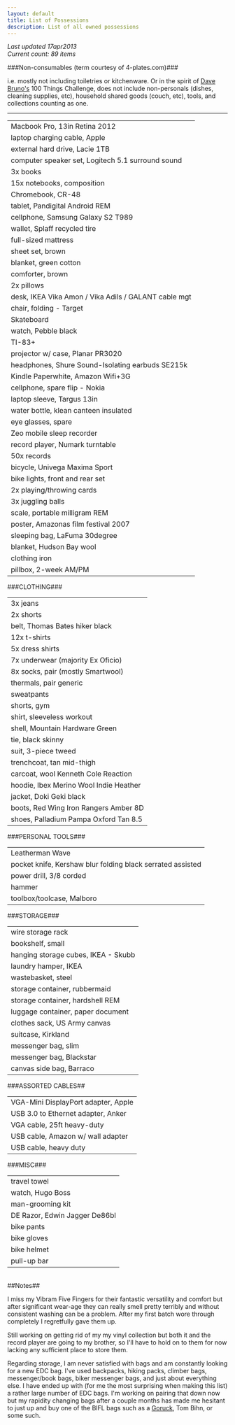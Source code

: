 ```yaml
---
layout: default
title: List of Possessions
description: List of all owned possessions
---
```


<p><em>Last updated 17apr2013<br />
Current count: 89 items</em></p>

###Non-consumables (term courtesy of 4-plates.com)###

<p class="blockquote">i.e. mostly not including toiletries or kitchenware.  Or in the spirit of <a href="http://guynameddave.com/" target="_blank">Dave Bruno's</a> 100 Things Challenge, does not include non-personals (dishes, cleaning supplies, etc), household shared goods (couch, etc), tools, and collections counting as one.</p>

<hr />

<table>
	<tbody>
		<tr><td>Macbook Pro, 13in Retina 2012</td></tr>
		<tr><td>laptop charging cable, Apple</td></tr>
		<tr><td>external hard drive, Lacie 1TB</td></tr>
		<tr><td>computer speaker set, Logitech 5.1 surround sound</td></tr>
		<tr><td>3x books</td></tr>
		<tr><td>15x notebooks, composition</td></tr>
		<tr><td>Chromebook, CR-48</td></tr>
		<tr><td>tablet, Pandigital Android REM</td></tr>
		<tr><td>cellphone, Samsung Galaxy S2 T989</td></tr>
		<tr><td>wallet, Splaff recycled tire</td></tr>
		<tr><td>full-sized mattress</td></tr>
		<tr><td>sheet set, brown</td></tr>
		<tr><td>blanket, green cotton</td></tr>
		<tr><td>comforter, brown</td></tr>
		<tr><td>2x pillows</td></tr>
		<tr><td>desk, IKEA Vika Amon / Vika Adils / GALANT cable mgt</td></tr>
		<tr><td>chair, folding - Target</td></tr>
		<tr><td>Skateboard</td></tr>
		<tr><td>watch, Pebble black</td></tr>
		<tr><td>TI-83+</td></tr>
		<tr><td>projector w/ case, Planar PR3020</td></tr>
		<tr><td>headphones, Shure Sound-Isolating earbuds SE215k</td></tr>
		<tr><td>Kindle Paperwhite, Amazon Wifi+3G</td></tr>
		<tr><td>cellphone, spare flip - Nokia</td></tr>
		<tr><td>laptop sleeve, Targus 13in</td></tr>
		<tr><td>water bottle, klean canteen insulated</td></tr>
		<tr><td>eye glasses, spare</td></tr>
		<tr><td>Zeo mobile sleep recorder</td></tr>
		<tr><td>record player, Numark turntable</td></tr>
		<tr><td>50x records</td></tr>
		<tr><td>bicycle, Univega Maxima Sport</td></tr>
		<tr><td>bike lights, front and rear set</td></tr>
		<tr><td>2x playing/throwing cards</td></tr>
		<tr><td>3x juggling balls</td></tr>
		<tr><td>scale, portable milligram REM</td></tr>
		<tr><td>poster, Amazonas film festival 2007</td></tr>
		<tr><td>sleeping bag, LaFuma 30degree</td></tr>
		<tr><td>blanket, Hudson Bay wool</td></tr>
		<tr><td>clothing iron</td></tr>
		<tr><td>pillbox, 2-week AM/PM</td></tr>
	</tbody>
</table>

###CLOTHING###

<table>
	<tbody>
		<tr><td>3x jeans</td></tr>
		<tr><td>2x shorts</td></tr>
		<tr><td>belt, Thomas Bates hiker black</td></tr>
		<tr><td>12x t-shirts</td></tr>
		<tr><td>5x dress shirts</td></tr>
		<tr><td>7x underwear (majority Ex Oficio)</td></tr>
		<tr><td>8x socks, pair (mostly Smartwool)</td></tr>
		<tr><td>thermals, pair generic</td></tr>
		<tr><td>sweatpants</td></tr>
		<tr><td>shorts, gym</td></tr>
		<tr><td>shirt, sleeveless workout</td></tr>
		<tr><td>shell, Mountain Hardware Green</td></tr>
		<tr><td>tie, black skinny</td></tr>
		<tr><td>suit, 3-piece tweed</td></tr>
		<tr><td>trenchcoat, tan mid-thigh</td></tr>
		<tr><td>carcoat, wool Kenneth Cole Reaction</td></tr>
		<tr><td>hoodie, Ibex Merino Wool Indie Heather</td></tr>
		<tr><td>jacket, Doki Geki black</td></tr>
		<tr><td>boots, Red Wing Iron Rangers Amber 8D</td></tr>
		<tr><td>shoes, Palladium Pampa Oxford Tan 8.5</td></tr>
	</tbody>
</table>

###PERSONAL TOOLS###

<table>
	<tbody>
		<tr><td>Leatherman Wave</td></tr>
		<tr><td>pocket knife, Kershaw blur folding black serrated assisted</td></tr>
		<tr><td>power drill, 3/8 corded</td></tr>
		<tr><td>hammer</td></tr>
		<tr><td>toolbox/toolcase, Malboro</td></tr>
	</tbody>
</table>
###STORAGE###

<table>
	<tbody>
		<tr><td>wire storage rack</td></tr>
		<tr><td>bookshelf, small</td></tr>
		<tr><td>hanging storage cubes, IKEA - Skubb</td></tr>
		<tr><td>laundry hamper, IKEA</td></tr>
		<tr><td>wastebasket, steel</td></tr>
		<tr><td>storage container, rubbermaid</td></tr>
		<tr><td>storage container, hardshell REM</td></tr>
		<tr><td>luggage container, paper document</td></tr>
		<tr><td>clothes sack, US Army canvas</td></tr>
		<tr><td>suitcase, Kirkland</td></tr>
		<tr><td>messenger bag, slim</td></tr>
		<tr><td>messenger bag, Blackstar</td></tr>
		<tr><td>canvas side bag, Barraco</td></tr>
	</tbody>
</table>


###ASSORTED CABLES##

<table>
	<tbody>
		<tr><td>VGA-Mini DisplayPort adapter, Apple</td></tr>
		<tr><td>USB 3.0 to Ethernet adapter, Anker</td></tr>
		<tr><td>VGA cable, 25ft heavy-duty</td></tr>
		<tr><td>USB cable, Amazon w/ wall adapter</td></tr>
		<tr><td>USB cable, heavy duty</td></tr>
	</tbody>
</table>


###MISC###

<table>
	<tbody>
		<tr><td>travel towel</td></tr>
		<tr><td>watch, Hugo Boss</td></tr>
		<tr><td>man-grooming kit</td></tr>
		<tr><td>DE Razor, Edwin Jagger De86bl</td></tr>
		<tr><td>bike pants</td></tr>
		<tr><td>bike gloves</td></tr>
		<tr><td>bike helmet</td></tr>
		<tr><td>pull-up bar</td></tr>
	</tbody>
</table>


<br />
##Notes##

I miss my Vibram Five Fingers for their fantastic versatility and comfort but after significant wear-age they can really smell pretty terribly and without consistent washing can be a problem.  After my first batch wore through completely I regretfully gave them up.

Still working on getting rid of my my vinyl collection but both it and the record player are going to my brother, so I'll have to hold on to them for now lacking any sufficient place to store them.

Regarding storage, I am never satisfied with bags and am constantly looking for a new EDC bag.  I've used backpacks, hiking packs, climber bags, messenger/book bags, biker messenger bags, and just about everything else. I have ended up with (for me the most surprising when making this list) a rather large number of EDC bags.  I'm working on pairing that down now but my rapidity changing bags after a couple months has made me hesitant to just up and buy one of the BIFL bags such as a <a href="https://www.goruck.com/" target="_blank">Goruck</a>, Tom Bihn, or some such.

